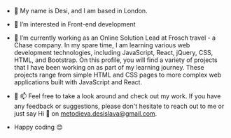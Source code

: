 - 👋 My name is Desi, and I am based in London.

- 👀 I’m interested in Front-end development

- 🌱 I’m currently working as an Online Solution Lead at Frosch travel - a Chase company. In my spare time, I am learning various web development technologies, including JavaScript, React, jQuery, CSS, HTML, and Bootstrap. On this profile, you will find a variety of projects that I have been working on as part of my learning journey. These projects range from simple HTML and CSS pages to more complex web applications built with JavaScript and React.

-  💬 📫 Feel free to take a look around and check out my work. If you have any feedback or suggestions, please don't hesitate to reach out to me or just say Hi 👋 on metodieva.desislava@gmail.com. 

-  Happy coding 😊





